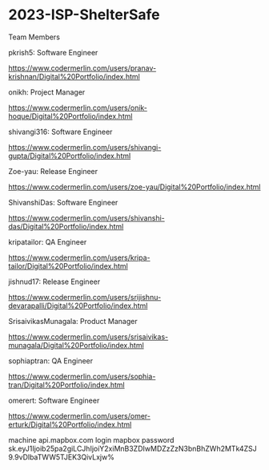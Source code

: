 # 2023-ISP-ShelterSafe
Team Members

pkrish5: Software Engineer

https://www.codermerlin.com/users/pranav-krishnan/Digital%20Portfolio/index.html

onikh: Project Manager

https://www.codermerlin.com/users/onik-hoque/Digital%20Portfolio/index.html

shivangi316: Software Engineer

https://www.codermerlin.com/users/shivangi-gupta/Digital%20Portfolio/index.html

Zoe-yau: Release Engineer

https://www.codermerlin.com/users/zoe-yau/Digital%20Portfolio/index.html

ShivanshiDas: Software Engineer

https://www.codermerlin.com/users/shivanshi-das/Digital%20Portfolio/index.html

kripatailor: QA Engineer

https://www.codermerlin.com/users/kripa-tailor/Digital%20Portfolio/index.html

jishnud17: Release Engineer

https://www.codermerlin.com/users/srijishnu-devarapalli/Digital%20Portfolio/index.html

SrisaivikasMunagala: Product Manager

https://www.codermerlin.com/users/srisaivikas-munagala/Digital%20Portfolio/index.html

sophiaptran: QA Engineer 

https://www.codermerlin.com/users/sophia-tran/Digital%20Portfolio/index.html

omerert: Software Engineer 

https://www.codermerlin.com/users/omer-erturk/Digital%20Portfolio/index.html


machine api.mapbox.com login mapbox password sk.eyJ1Ijoib25pa2giLCJhIjoiY2xiMnB3ZDIwMDZzZzN3bnBhZWh2MTk4ZSJ9.9vDlbaTWW5TJEK3QivLxjw%    
